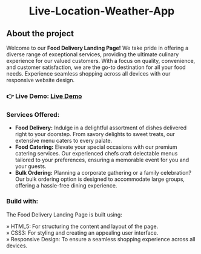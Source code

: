 <h1 align="center"> Live-Location-Weather-App</h1>
<h2>About the project</h2>
<p>Welcome to our <b>Food Delivery Landing Page!</b> We take pride in offering a diverse range of exceptional services, providing the ultimate culinary experience for our valued customers. With a focus on quality, convenience, and customer satisfaction, we are the go-to destination for all your food needs. Experience seamless shopping across all devices with our responsive website design.</p>
<h3 align="left">👉 Live Demo: <a href="https://hkt13.github.io/Live-Location-Weather-App/"target="_blank">Live Demo</a></h3>

<h3><b>Services Offered:</b></h3>
<ul>
  <li><b>Food Delivery:</b> Indulge in a delightful assortment of dishes delivered right to your doorstep. From savory delights to sweet treats, our extensive menu caters to every palate.</li>
   <li><b>Food Catering:</b> Elevate your special occasions with our premium catering services. Our experienced chefs craft delectable menus tailored to your preferences, ensuring a memorable event for you and your guests.</li>
   <li><b>Bulk Ordering:</b> Planning a corporate gathering or a family celebration? Our bulk ordering option is designed to accommodate large groups, offering a hassle-free dining experience.</li>
</ul>

<h3>Build with:</h3>
<p>The Food Delivery Landing Page is built using:</p>
» HTML5: For structuring the content and layout of the page. <br>
» CSS3: For styling and creating an appealing user interface. <br>
» Responsive Design: To ensure a seamless shopping experience across all devices.

